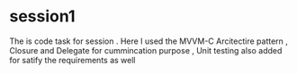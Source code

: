 # session1

The is code task for session . Here I used the MVVM-C Arcitectire pattern , Closure and Delegate for cummincation purpose , Unit testing also added for satify the requirements as well
